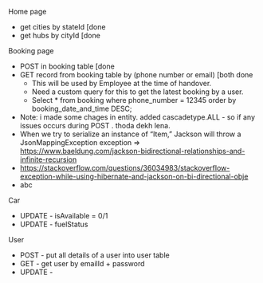 
Home page 
- get cities by stateId [done 
- get hubs by cityId [done 



Booking page
- POST in booking table [done 
- GET record from booking table by (phone number or email) [both done 
	- This will be used by Employee at the time of handover. 
	- Need a custom query for this to get the latest booking by a user. 
	- Select * from booking where phone_number = 12345 order by booking_date_and_time DESC; 
- Note: i made some chages in entity. added cascadetype.ALL - so if any issues occurs during POST . thoda dekh lena. 
- When we try to serialize an instance of “Item,” Jackson will throw a JsonMappingException exception => https://www.baeldung.com/jackson-bidirectional-relationships-and-infinite-recursion
- https://stackoverflow.com/questions/36034983/stackoverflow-exception-while-using-hibernate-and-jackson-on-bi-directional-obje 
- abc 


Car 
- UPDATE - isAvailable = 0/1 
- UPDATE - fuelStatus 





User 
- POST - put all details of a user into user table 
- GET - get user by emailId + password 
- UPDATE - 
 